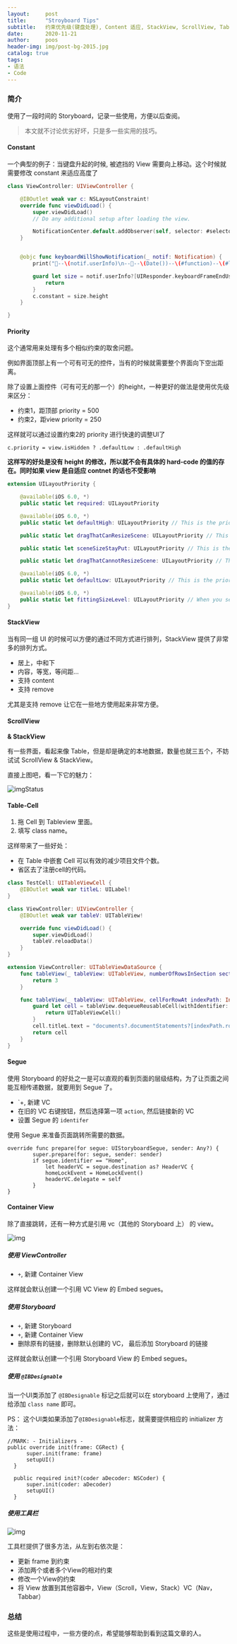```yaml
---
layout:     post
title:      "Stroyboard Tips"
subtitle:   约束优先级(键盘处理), Content 适应, StackView, ScrollView, Table-Cell, Segue, Container View
date:       2020-11-21
author:     poos
header-img: img/post-bg-2015.jpg
catalog: true
tags:
- 语法
- Code
---
```


### 简介

使用了一段时间的 Storyboard，记录一些使用，方便以后查阅。

>本文就不讨论优劣好坏，只是多一些实用的技巧。

#### Constant

一个典型的例子：当键盘升起的时候, 被遮挡的 View 需要向上移动。这个时候就需要修改 constant 来适应高度了

```swift
class ViewController: UIViewController {

    @IBOutlet weak var c: NSLayoutConstraint!
    override func viewDidLoad() {
        super.viewDidLoad()
        // Do any additional setup after loading the view.

        NotificationCenter.default.addObserver(self, selector: #selector(keyboardWillShowNotification), name: UIResponder.keyboardDidChangeFrameNotification, object: nil)
    }


    @objc func keyboardWillShowNotification(_ notif: Notification) {
        print("🧩--\(notif.userInfo)\n--🧩--\(Date())--\(#function)--\(#line)🧩")

        guard let size = notif.userInfo?[UIResponder.keyboardFrameEndUserInfoKey] as? CGRect else {
            return
        }
        c.constant = size.height
    }

}
```

#### Priority

这个通常用来处理有多个相似约束的取舍问题。

例如界面顶部上有一个可有可无的控件，当有的时候就需要整个界面向下空出距离。

除了设置上面控件（可有可无的那一个）的height，一种更好的做法是使用优先级来区分：

- 约束1，距顶部 priority = 500
- 约束2，距view priority = 250

这样就可以通过设置约束2的 priority 进行快速的调整UI了




```
c.priority = view.isHidden ? .defaultLow : .defaultHigh
```

**这样写的好处是没有 height 的修改，所以就不会有具体的 hard-code 的值的存在。同时如果 view 是自适应 contnet 的话也不受影响**


```swift
extension UILayoutPriority {

    @available(iOS 6.0, *)
    public static let required: UILayoutPriority

    @available(iOS 6.0, *)
    public static let defaultHigh: UILayoutPriority // This is the priority level with which a button resists compressing its content.

    public static let dragThatCanResizeScene: UILayoutPriority // This is the appropriate priority level for a drag that may end up resizing the window's scene.

    public static let sceneSizeStayPut: UILayoutPriority // This is the priority level at which the window's scene prefers to stay the same size.  It's generally not appropriate to make a constraint at exactly this priority. You want to be higher or lower.

    public static let dragThatCannotResizeScene: UILayoutPriority // This is the priority level at which a split view divider, say, is dragged.  It won't resize the window's scene.

    @available(iOS 6.0, *)
    public static let defaultLow: UILayoutPriority // This is the priority level at which a button hugs its contents horizontally.

    @available(iOS 6.0, *)
    public static let fittingSizeLevel: UILayoutPriority // When you send -[UIView systemLayoutSizeFittingSize:], the size fitting most closely to the target size (the argument) is computed.  UILayoutPriorityFittingSizeLevel is the priority level with which the view wants to conform to the target size in that computation.  It's quite low.  It is generally not appropriate to make a constraint at exactly this priority.  You want to be higher or lower.
}

```

#### StackView

当有同一组 UI 的时候可以方便的通过不同方式进行排列，StackView 提供了非常多的排列方式。

- 居上，中和下
- 内容，等宽，等间距...
- 支持 content
- 支持 remove

尤其是支持 remove 让它在一些地方使用起来非常方便。

#### ScrollView

**& StackView**

有一些界面，看起来像 Table，但是却是确定的本地数据，数量也就三五个，不妨试试 ScrollView & StackView。

直接上图吧，看一下它的魅力：

![img](https://poos.github.io/img/storyboard_1.png)Status

#### Table-Cell

1. 拖 Cell 到 Tableview 里面。
2. 填写 class name。

这样带来了一些好处：

- 在 Table 中嵌套 Cell 可以有效的减少项目文件个数。
- 省区去了注册cell的代码。

```swift
class TestCell: UITableViewCell {
    @IBOutlet weak var titleL: UILabel!
}

class ViewController: UIViewController {
    @IBOutlet weak var tableV: UITableView!

    override func viewDidLoad() {
        super.viewDidLoad()
        tableV.reloadData()
    }
}

extension ViewController: UITableViewDataSource {
    func tableView(_ tableView: UITableView, numberOfRowsInSection section: Int) -> Int {
        return 3
    }

    func tableView(_ tableView: UITableView, cellForRowAt indexPath: IndexPath) -> UITableViewCell {
        guard let cell = tableView.dequeueReusableCell(withIdentifier: "TestCell", for: indexPath) as? TestCell else {
            return UITableViewCell()
        }
        cell.titleL.text = "documents?.documentStatements?[indexPath.row].title"
        return cell
    }
}
```

#### Segue

使用 Storyboard 的好处之一是可以直观的看到页面的层级结构，为了让页面之间能互相传递数据，就要用到 Segue 了。


- `+, 新建 VC
- 在旧的 VC 右键按钮，然后选择第一项 `action`, 然后链接新的 VC
- 设置 Segue 的 `identifer`

使用 Segue 来准备页面跳转所需要的数据。

```
override func prepare(for segue: UIStoryboardSegue, sender: Any?) {
        super.prepare(for: segue, sender: sender)
        if segue.identifier == "Home",
            let headerVC = segue.destination as? HeaderVC {
			homeLockEvent = HomeLockEvent()
            headerVC.delegate = self
		}
}
```

#### Container View

除了直接跳转，还有一种方式是引用 vc（其他的 Storyboard 上） 的 view。

![img](https://poos.github.io/img/storyboard_2.png)

##### 使用 ViewController

- `+`, 新建 Container View

这样就会默认创建一个引用 VC View 的 Embed segues。

##### 使用 Storyboard

- `+`, 新建 Storyboard
- `+`, 新建 Container View
- 删除原有的链接，删除默认创建的 VC， 最后添加 Storyboard 的链接

这样就会默认创建一个引用 Storyboard View 的 Embed segues。


##### 使用 `@IBDesignable`

当一个UI类添加了 `@IBDesignable` 标记之后就可以在 storyboard 上使用了，通过给添加 `class name` 即可。

PS： 这个UI类如果添加了`@IBDesignable`标志，就需要提供相应的 initializer 方法：

```
//MARK: - Initializers -
public override init(frame: CGRect) {
      super.init(frame: frame)
      setupUI()
  }

  public required init?(coder aDecoder: NSCoder) {
      super.init(coder: aDecoder)
      setupUI()
  }
```

##### 使用工具栏

![img](https://poos.github.io/img/storyboard_3.png)

工具栏提供了很多方法，从左到右依次是：

- 更新 frame 到约束
- 添加两个或者多个View的相对约束
- 修改一个View的约束
- 将 View 放置到其他容器中，View（Scroll，View，Stack）VC（Nav，Tabbar）


### 总结

这些是使用过程中，一些方便的点，希望能够帮助到看到这篇文章的人。
